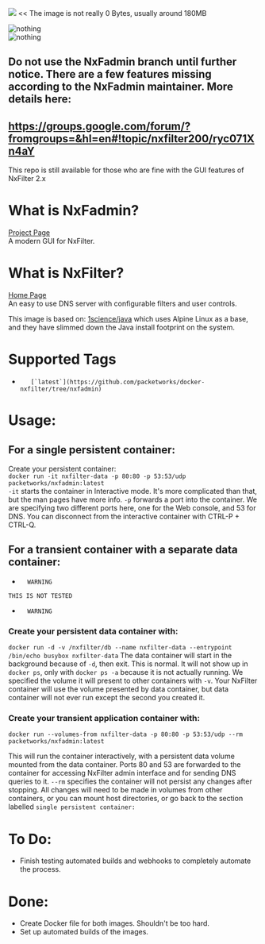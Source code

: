 [![](https://badge.imagelayers.io/packetworks/nxfadmin:latest.svg)](https://imagelayers.io/?images=packetworks/nxfadmin:latest 'Get your own badge on imagelayers.io') << The image is not really 0 Bytes, usually around 180MB  
  
![nothing](http://www.nxfilter.org/p2/wp-content/uploads/2014/07/rb_logo41.png)  
![nothing](https://barmakapproved.files.wordpress.com/2012/07/notapproved.png?w=300)
## Do not use the NxFadmin branch until further notice. There are a few features missing according to the NxFadmin maintainer. More details here:
## https://groups.google.com/forum/?fromgroups=&hl=en#!topic/nxfilter200/ryc071Xn4aY  
This repo is still available for those who are fine with the GUI features of NxFilter 2.x  


# What is NxFadmin?

[Project Page](https://bitbucket.org/DeepWoods/nxfadmin/src)  
A modern GUI for NxFilter.

# What is NxFilter?
  
[Home Page](http://www.nxfilter.org/)  
An easy to use DNS server with configurable filters and user controls.
  
This image is based on: [1science/java](https://registry.hub.docker.com/u/1science/java/) which uses Alpine Linux as a base, and they have slimmed down the Java install footprint on the system.

# Supported Tags

-        [`latest`](https://github.com/packetworks/docker-nxfilter/tree/nxfadmin)

# Usage:

## For a single persistent container:

Create your persistent container:  
```docker run -it nxfilter-data -p 80:80 -p 53:53/udp packetworks/nxfadmin:latest```  
```-it``` starts the container in Interactive mode. It's more complicated than that, but the man pages have more info. ```-p``` forwards a port into the container. We are specifying two different ports here, one for the Web console, and 53 for DNS. You can disconnect from the interactive container with CTRL-P + CTRL-Q.

## For a transient container with a separate data container:

- ```   WARNING  ```  

```THIS IS NOT TESTED```  

- ```   WARNING  ```  

### Create your persistent data container with:  
```docker run -d -v /nxfilter/db --name nxfilter-data --entrypoint /bin/echo busybox nxfilter-data``` The data container will start in the background because of ```-d```, then exit. This is normal. It will not show up in ```docker ps```, only with ```docker ps -a``` because it is not actually running. We specified the volume it will present to other containers with ```-v```. Your NxFilter container will use the volume presented by data container, but data container will not ever run except the second you created it.  
  
### Create your transient application container with:  
```docker run --volumes-from nxfilter-data -p 80:80 -p 53:53/udp --rm packetworks/nxfadmin:latest```

This will run the container interactively, with a persistent data volume mounted from the data container. Ports 80 and 53 are forwarded to the container for accessing NxFilter admin interface and for sending DNS queries to it. ```--rm``` specifies the container will not persist any changes after stopping. All changes will need to be made in volumes from other containers, or you can mount host directories, or go back to the section labelled ```single persistent container:```



# To Do:
- Finish testing automated builds and webhooks to completely automate the process.

# Done:
- Create Docker file for both images. Shouldn't be too hard.
- Set up automated builds of the images.
